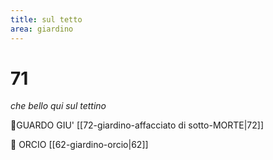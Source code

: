 ```yaml
---
title: sul tetto
area: giardino
---
```

# 71
_che bello qui sul tettino_

👣GUARDO GIU' [[72-giardino-affacciato di sotto-MORTE|72]]

👣 ORCIO [[62-giardino-orcio|62]]
